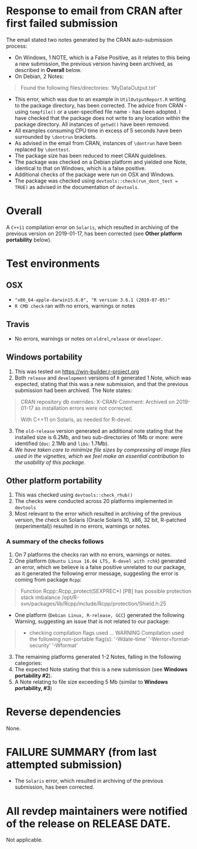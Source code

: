 # Response to email from CRAN after first failed submission #
The email stated two notes generated by the CRAN auto-submission process:
* On Windows, 1 NOTE, which is a False Positive, as it relates to this being a new submission, the previous version
having been archived, as described in __Overall__ below.
* On Debian, 2 Notes: 
> Found the following files/directories:
>   ‘MyDataOutput.txt’
* This error, which was due to an example in `UtilOutputReport.R` writing to the package directory, has been corrected. The advice from CRAN - using `tempfile()` or a user-specified file name - has been adopted. I have checked that the package does not write to any location within the package directory. All instances of `getwd()` have been removed.
* All examples consuming CPU time in excess of 5 seconds have been surrounded by `\dontrun` brackets.
* As advised in the email from CRAN, instances of `\dontrun` have been replaced by `\donttest`.
* The package size has been reduced to meet CRAN guidelines. 
* The package was checked on a Debian platform and yielded one Note, identical to that on Windows, which is a false positive.
* Additional checks of the package were run on OSX and Windows.
* The package was checked using `devtools::check(run_dont_test = TRUE)` as advised in the documentation of `devtools`.

# Overall #
A `C++11` compilation error on `Solaris`, which resulted in archiving of the previous version on 2019-01-17,
has been corrected (see __Other platform portability__ below).

# Test environments #
## OSX ##
* `"x86_64-apple-darwin15.6.0", "R version 3.6.1 (2019-07-05)"` 
* `R CMD check` ran with no errors, warnings or notes
## Travis ##
* No errors, warnings or notes on `oldrel`,`release` or `developer`. 
## Windows portability ##
1. This was tested on https://win-builder.r-project.org 
1. Both `release` and `development` versions of `R` generated 1 Note, which was expected, stating that this was a new submission, and that the previous submission had been archived. The Note states:
> CRAN repository db overrides:
> X-CRAN-Comment: Archived on 2019-01-17 as installation errors were
>   not corrected.
> 
> With C++11 on Solaris, as needed for R-devel.
3. The `old-release` version generated an additional note stating that the installed size is 6.2Mb, and two sub-directories of 1Mb or more: were identified (`doc`: 2.1Mb and `libs`: 1.7Mb). 
3. _We have taken care to minimize file sizes by compressing all image files used in the vignettes, which we feel make an essential contribution to the usability of this package_.   
## Other platform portability ##
1. This was checked using `devtools::check_rhub()`
1. The checks were conducted across 20 platforms implemented in `devtools`
1. Most relevant to the error which resulted in archiving of the previous version, the check on Solaris (Oracle Solaris 10, x86, 32 bit, R-patched (experimental)) resulted in no errors, warnings or notes.
### A summary of the checks follows ###
1. On 7 platforms the checks ran with no errors, warnings or notes.
1. One platform (`Ubuntu Linux 16.04 LTS, R-devel with rchk`) generated an error, which we believe is a false positive unrelated to our package, as it generated the following error message, suggesting the error is coming from package `Rcpp`: 
> Function Rcpp::Rcpp_protect(SEXPREC*)
> [PB] has possible protection stack imbalance /opt/R-svn/packages/lib/Rcpp/include/Rcpp/protection/Shield.h:25
* One platform (`Debian Linux, R-release, GCC`) generated the following Warning, suggesting an issue that is not related to our package:
> * checking compilation flags used ... WARNING
> Compilation used the following non-portable flag(s):
> ‘-Wdate-time’ ‘-Werror=format-security’ ‘-Wformat’
3. The remaining platforms generated 1-2 Notes, falling in the following categories:
3. The expected Note stating that this is a new submission (see __Windows portability #2__).
3. A Note relating to file size exceeding 5 Mb (similar to __Windows portability, #3__)

# Reverse dependencies #
None.

# FAILURE SUMMARY (from last attempted submission) #
* The `Solaris` error, which resulted in archiving of the previous submission, has been corrected.

# All revdep maintainers were notified of the release on RELEASE DATE. #
Not applicable.
